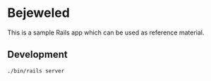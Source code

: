 # Bejeweled

This is a sample Rails app which can be used as reference material.

## Development

`./bin/rails server`